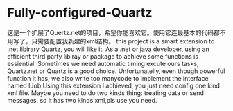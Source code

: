 # Fully-configured-Quartz
这是一个扩展了Quertz.net的项目，希望你能喜欢它。使用它连最基本的代码都不用写了，只需要配置我新建的xml结构。
this project is a smart extension to .net libirary Quartz, you will like it.
As a .net or java developer, using an efficient third party libiray or package to achieve some functions is essiential. Sometimes we need automatic timing excute ours tasks, Quartz.net or Quartz is a good choice. Unfortunatelly, even though powerful function it has, we also write too manycode to implement the interface named IJob.Using this extension I achieved, you just need config one kind xml file. Maybe you need to do two kinds thing: treating data or send messages, so it has two kinds xml,pls use you need.

